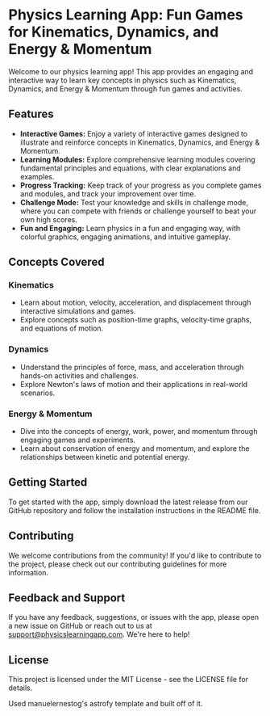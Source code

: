 # Physics Learning App: Fun Games for Kinematics, Dynamics, and Energy & Momentum

Welcome to our physics learning app! This app provides an engaging and interactive way to learn key concepts in physics such as Kinematics, Dynamics, and Energy & Momentum through fun games and activities.

## Features

* **Interactive Games:** Enjoy a variety of interactive games designed to illustrate and reinforce concepts in Kinematics, Dynamics, and Energy & Momentum.
* **Learning Modules:** Explore comprehensive learning modules covering fundamental principles and equations, with clear explanations and examples.
* **Progress Tracking:** Keep track of your progress as you complete games and modules, and track your improvement over time.
* **Challenge Mode:** Test your knowledge and skills in challenge mode, where you can compete with friends or challenge yourself to beat your own high scores.
* **Fun and Engaging:** Learn physics in a fun and engaging way, with colorful graphics, engaging animations, and intuitive gameplay.

## Concepts Covered

### Kinematics
- Learn about motion, velocity, acceleration, and displacement through interactive simulations and games.
- Explore concepts such as position-time graphs, velocity-time graphs, and equations of motion.

### Dynamics
- Understand the principles of force, mass, and acceleration through hands-on activities and challenges.
- Explore Newton's laws of motion and their applications in real-world scenarios.

### Energy & Momentum
- Dive into the concepts of energy, work, power, and momentum through engaging games and experiments.
- Learn about conservation of energy and momentum, and explore the relationships between kinetic and potential energy.

## Getting Started

To get started with the app, simply download the latest release from our GitHub repository and follow the installation instructions in the README file.

## Contributing

We welcome contributions from the community! If you'd like to contribute to the project, please check out our contributing guidelines for more information.

## Feedback and Support

If you have any feedback, suggestions, or issues with the app, please open a new issue on GitHub or reach out to us at support@physicslearningapp.com. We're here to help!

## License

This project is licensed under the MIT License - see the LICENSE file for details.

Used manuelernestog's astrofy template and built off of it.
